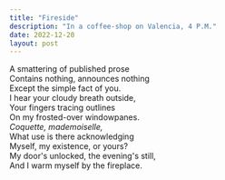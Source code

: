 ```yaml
---
title: "Fireside"
description: "In a coffee-shop on Valencia, 4 P.M."
date: 2022-12-20
layout: post
---
```


A smattering of published prose \
Contains nothing, announces nothing \
Except the simple fact of you. \
I hear your cloudy breath outside, \
Your fingers tracing outlines \
On my frosted-over windowpanes. \
_Coquette, mademoiselle,_ \
What use is there acknowledging \
Myself, my existence, or yours? \
My door's unlocked, the evening's still, \
And I warm myself by the fireplace.
